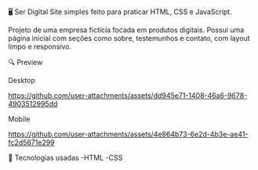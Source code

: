 🖥️ Ser Digital
Site simples feito para praticar HTML, CSS e JavaScript.

Projeto de uma empresa fictícia focada em produtos digitais. Possui uma página inicial com seções como sobre, testemunhos e contato, com layout limpo e responsivo.

🔍 Preview

Desktop

https://github.com/user-attachments/assets/dd945e71-1408-46a6-9678-4903512995dd

Mobile

https://github.com/user-attachments/assets/4e864b73-6e2d-4b3e-ae41-fc2d5671e299

🚧 Tecnologias usadas
 -HTML
 -CSS
